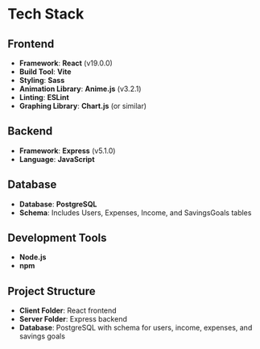 # Tech Stack

## Frontend
- **Framework**: **React** (v19.0.0)
- **Build Tool**: **Vite**
- **Styling**: **Sass**
- **Animation Library**: **Anime.js** (v3.2.1)
- **Linting**: **ESLint**
- **Graphing Library**: **Chart.js** (or similar)

## Backend
- **Framework**: **Express** (v5.1.0)
- **Language**: **JavaScript**

## Database
- **Database**: **PostgreSQL**
- **Schema**: Includes Users, Expenses, Income, and SavingsGoals tables

## Development Tools
- **Node.js**
- **npm**

## Project Structure
- **Client Folder**: React frontend
- **Server Folder**: Express backend
- **Database**: PostgreSQL with schema for users, income, expenses, and savings goals